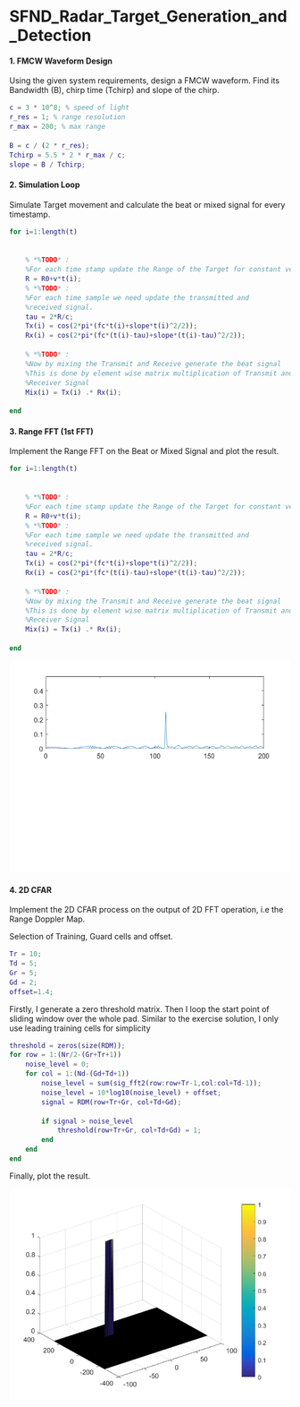 # SFND_Radar_Target_Generation_and_Detection


#### 1. FMCW Waveform Design
Using the given system requirements, design a FMCW waveform. Find its Bandwidth (B), chirp time (Tchirp) and slope of the chirp.

```Matlab
c = 3 * 10^8; % speed of light
r_res = 1; % range resolution
r_max = 200; % max range

B = c / (2 * r_res);
Tchirp = 5.5 * 2 * r_max / c;
slope = B / Tchirp;
```

#### 2. Simulation Loop
Simulate Target movement and calculate the beat or mixed signal for every timestamp.

```Matlab
for i=1:length(t)         
    
    
    % *%TODO* :
    %For each time stamp update the Range of the Target for constant velocity. 
    R = R0+v*t(i);
    % *%TODO* :
    %For each time sample we need update the transmitted and
    %received signal. 
    tau = 2*R/c;
    Tx(i) = cos(2*pi*(fc*t(i)+slope*t(i)^2/2));
    Rx(i) = cos(2*pi*(fc*(t(i)-tau)+slope*(t(i)-tau)^2/2));

    % *%TODO* :
    %Now by mixing the Transmit and Receive generate the beat signal
    %This is done by element wise matrix multiplication of Transmit and
    %Receiver Signal
    Mix(i) = Tx(i) .* Rx(i);

end
```

#### 3. Range FFT (1st FFT)

Implement the Range FFT on the Beat or Mixed Signal and plot the result.

```Matlab
for i=1:length(t)         
    
    
    % *%TODO* :
    %For each time stamp update the Range of the Target for constant velocity. 
    R = R0+v*t(i);
    % *%TODO* :
    %For each time sample we need update the transmitted and
    %received signal. 
    tau = 2*R/c;
    Tx(i) = cos(2*pi*(fc*t(i)+slope*t(i)^2/2));
    Rx(i) = cos(2*pi*(fc*(t(i)-tau)+slope*(t(i)-tau)^2/2));

    % *%TODO* :
    %Now by mixing the Transmit and Receive generate the beat signal
    %This is done by element wise matrix multiplication of Transmit and
    %Receiver Signal
    Mix(i) = Tx(i) .* Rx(i);

end
```
![result](https://github.com/KailinTong/SFND_Radar_Target_Generation_and_Detection/blob/main/image/1dfft.png)

#### 4. 2D CFAR
Implement the 2D CFAR process on the output of 2D FFT operation, i.e the Range Doppler Map.

Selection of Training, Guard cells and offset.
```Matlab
Tr = 10;
Td = 5;
Gr = 5;
Gd = 2;
offset=1.4;
```

Firstly, I generate a zero threshold matrix.
Then I loop the start point of sliding window over the whole pad.
Similar to the exercise solution, I only use leading training cells for simplicity

```Matlab
threshold = zeros(size(RDM));   
for row = 1:(Nr/2-(Gr+Tr+1))
    noise_level = 0;
    for col = 1:(Nd-(Gd+Td+1))
        noise_level = sum(sig_fft2(row:row+Tr-1,col:col+Td-1));
        noise_level = 10*log10(noise_level) + offset;
        signal = RDM(row+Tr+Gr, col+Td+Gd);
        
        if signal > noise_level
            threshold(row+Tr+Gr, col+Td+Gd) = 1;
        end
    end
end
```

Finally, plot the result.



![result](https://github.com/KailinTong/SFND_Radar_Target_Generation_and_Detection/blob/main/image/cfar.png)
